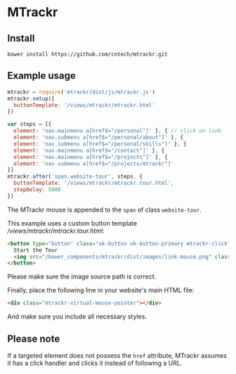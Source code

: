 # MTrackr

## Install

`bower install https://github.com/cntech/mtrackr.git`

## Example usage

```javascript
mtrackr = require('mtrackr/dist/js/mtrackr.js')
mtrackr.setup({
  buttonTemplate: '/views/mtrackr/mtrackr.html'
})
```

```javascript
var steps = [{
  element: 'nav.mainmenu a[href$="/personal"]' }, { // click on link
  element: 'nav.submenu a[href$="/personal/about"]' }, {
  element: 'nav.submenu a[href$="/personal/skills"]' }, {
  element: 'nav.mainmenu a[href$="/contact"]' }, {
  element: 'nav.mainmenu a[href$="/projects"]' }, {
  element: 'nav.submenu a[href$="/projects/mtrackr"]'
}]
mtrackr.after('span.website-tour', steps, {
  buttonTemplate: '/views/mtrackr/mtrackr.tour.html',
  stepDelay: 5000
})
```

The MTrackr mouse is appended to the `span` of class `website-tour`.

This example uses a custom button template */views/mtrackr/mtrackr.tour.html*:

```html
<button type="button" class="uk-button uk-button-primary mtrackr-clickforme-button">
  Start the Tour
  <img src="/bower_components/mtrackr/dist/images/link-mouse.png" class="mtrackr-dropdown-button">
</button>
```

Please make sure the image source path is correct.

Finally, place the following line in your website's main HTML file:

```html
<div class="mtrackr-virtual-mouse-pointer"></div>
```

And make sure you include all necessary styles.


## Please note

If a targeted element does not possess the `href` attribute, MTrackr assumes it has a click handler and clicks it instead of following a URL.
